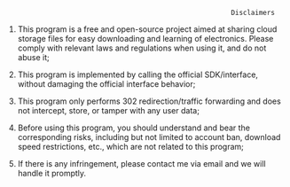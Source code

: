                                                              Disclaimers

1. This program is a free and open-source project aimed at sharing cloud storage files for easy downloading and learning of electronics. Please comply with relevant laws and regulations when using it, and do not abuse it;



2. This program is implemented by calling the official SDK/interface, without damaging the official interface behavior;



3. This program only performs 302 redirection/traffic forwarding and does not intercept, store, or tamper with any user data;



4. Before using this program, you should understand and bear the corresponding risks, including but not limited to account ban, download speed restrictions, etc., which are not related to this program;



5. If there is any infringement, please contact me via email and we will handle it promptly.
